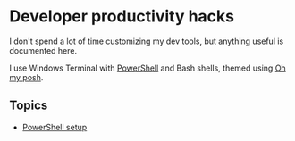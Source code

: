 # Developer productivity hacks

I don't spend a lot of time customizing my dev tools, but anything useful is documented here.

I use Windows Terminal with [PowerShell](https://learn.microsoft.com/en-us/powershell/scripting/install/installing-powershell-on-windows?view=powershell-7.4) and Bash shells, themed using [Oh my posh](https://ohmyposh.dev/).

## Topics

- [PowerShell setup](powershell-setup.md)
